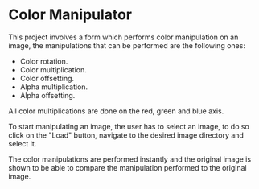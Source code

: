 # Color Manipulator

This project involves a form which performs color manipulation on an image, the manipulations that can be performed are the following ones:

* Color rotation.
* Color multiplication.
* Color offsetting.
* Alpha multiplication.
* Alpha offsetting.

All color multiplications are done on the red, green and blue axis.

To start manipulating an image, the user has to select an image, to do so click on the "Load" button, navigate to the desired image directory and select it.

The color manipulations are performed instantly and the original image is shown to be able to compare the manipulation performed  to the original image.
